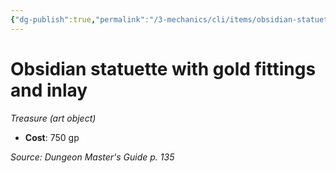 ```yaml
---
{"dg-publish":true,"permalink":"/3-mechanics/cli/items/obsidian-statuette-with-gold-fittings-and-inlay/","tags":["ttrpg-cli/compendium/src/5e/dmg","ttrpg-cli/item/gear/treasure-art-object","ttrpg-cli/item/rarity/none"]}
---
```


# Obsidian statuette with gold fittings and inlay
*Treasure (art object)*  


- **Cost**: 750 gp

*Source: Dungeon Master's Guide p. 135*